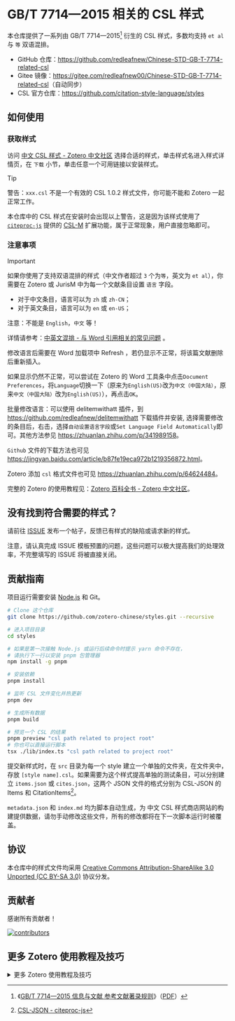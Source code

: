 # GB/T 7714—2015 相关的 CSL 样式

本仓库提供了一系列由 GB/T 7714—2015[^gbt7714] 衍生的 CSL 样式，多数均支持 `et al` 与 `等` 双语混排。

[^gbt7714]: 《[GB/T 7714—2015 信息与文献 参考文献著录规则](https://std.samr.gov.cn/gb/search/gbDetailed?id=71F772D8055ED3A7E05397BE0A0AB82A)》（[PDF](http://www.cessp.org.cn/a258.html)）

- GitHub 仓库：<https://github.com/redleafnew/Chinese-STD-GB-T-7714-related-csl>
- Gitee 镜像：<https://gitee.com/redleafnew00/Chinese-STD-GB-T-7714-related-csl>（自动同步）
- CSL 官方仓库：<https://github.com/citation-style-language/styles>

## 如何使用

### 获取样式

访问 [中文 CSL 样式 - Zotero 中文社区](https://zotero-chinese.com/styles/) 选择合适的样式，单击样式名进入样式详情页，在 `下载` 小节，单击任意一个可用链接以安装样式。

> [!TIP]
>
> 警告：`xxx.csl` 不是一个有效的 CSL 1.0.2 样式文件，你可能不能和 Zotero 一起正常工作。
>
> 本仓库中的 CSL 样式在安装时会出现以上警告，这是因为该样式使用了 [`citeproc-js`](https://github.com/Juris-M/citeproc-js) 提供的 [CSL-M](https://citeproc-js.readthedocs.io/en/latest/csl-m/index.html) 扩展功能，属于正常现象，用户直接忽略即可。

### 注意事项

> [!IMPORTANT]
> 如果你使用了支持双语混排的样式（中文作者超过 `3` 个为`等`，英文为 `et al`），你需要在 Zotero 或 JurisM 中为每一个文献条目设置 `语言` 字段。
>
> - 对于中文条目，语言可以为 `zh` 或 `zh-CN`；
> - 对于英文条目，语言可以为 `en` 或 `en-US`；
>
> 注意：不能是 `English`，`中文` 等！
>
> 详情请参考：[中英文混排 - 与 Word 引用相关的常见问题](https://zotero-chinese.com/user-guide/faqs/word-addon#中英文混排) 。

修改语言后需要在 Word 加载项中 Refresh ，若仍显示不正常，将该篇文献删除后重新插入。

如果显示仍然不正常，可以尝试在 Zotero 的 Word 工具条中点击`Document Preferences`，将`Language`切换一下（原来为`English(US)`改为`中文（中国大陆）`，原来`中文（中国大陆）`改为`English(US)`），再点击`OK`。

批量修改语言：可以使用 delitemwithatt 插件，到 <https://github.com/redleafnew/delitemwithatt> 下载插件并安装,
选择需要修改的条目后，右击，选择`自动设置语言字段`或`Set Language Field Automatically`即可。其他方法参见 <https://zhuanlan.zhihu.com/p/341989158>。

`Github` 文件的下载方法也可见 <https://jingyan.baidu.com/article/b87fe19eca972b1219356872.html>。

Zotero 添加 `csl` 格式文件也可见 <https://zhuanlan.zhihu.com/p/64624484>。

完整的 Zotero 的使用教程见：[Zotero 百科全书 - Zotero 中文社区](https://zotero-chinese.com/user-guide/)。

## 没有找到符合需要的样式？

请前往 [ISSUE](https://github.com/redleafnew/Chinese-STD-GB-T-7714-related-csl/issues/new/choose) 发布一个帖子，反馈已有样式的缺陷或请求新的样式。

注意，请认真完成 ISSUE 模板预置的问题，这些问题可以极大提高我们的处理效率，不完整填写的 ISSUE 将被直接关闭。

## 贡献指南

项目运行需要安装 [Node.js](https://nodejs.org/zh-cn/) 和 Git。

```bash
# Clone 这个仓库
git clone https://github.com/zotero-chinese/styles.git --recursive

# 进入项目目录
cd styles

# 如果是第一次接触 Node.js 或运行后续命令时提示 yarn 命令不存在，
# 请执行下一行以安装 pnpm 包管理器
npm install -g pnpm

# 安装依赖
pnpm install

# 监听 CSL 文件变化并热更新
pnpm dev

# 生成所有数据
pnpm build

# 预览一个 CSL 的结果
pnpm preview "csl path related to project root"
# 你也可以直接运行脚本
tsx ./lib/index.ts "csl path related to project root"
```

提交新样式时，在 `src` 目录为每一个 style 建立一个单独的文件夹，在文件夹中，存放 `[style name].csl`。如果需要为这个样式提高单独的测试条目，可以分别建立 `items.json` 或 `cites.json`，这两个 JSON 文件的格式分别为 CSL-JSON 的 Items 和 CitationItems[^csl-json]。

[^csl-json]: [CSL-JSON - citeproc-js](https://citeproc-js.readthedocs.io/en/latest/csl-json/markup.html)

`metadata.json` 和 `index.md` 均为脚本自动生成，为 中文 CSL 样式商店网站的构建提供数据，请勿手动修改这些文件，所有的修改都将在下一次脚本运行时被覆盖。

## 协议

本仓库中的样式文件均采用 [Creative Commons Attribution-ShareAlike 3.0 Unported (CC BY-SA 3.0)](http://creativecommons.org/licenses/by-sa/3.0/) 协议分发。

## 贡献者

感谢所有贡献者！

[![contributors](https://cdn.jsdelivr.net/gh/zotero-chinese/.github@main/.github-contributors/redleafnew_Chinese-STD-GB-T-7714-related-csl.svg)](https://github.com/redleafnew/Chinese-STD-GB-T-7714-related-csl/graphs/contributors)

## 更多 Zotero 使用教程及技巧

<details>

<summary>更多 Zotero 使用教程及技巧</summary>

Zotero 使用参见[软件随心 https://zhuanlan.zhihu.com/c_1071081428967743488](https://zhuanlan.zhihu.com/c_1071081428967743488)。

一个 `PDF` 的 Zotero 使用简短教程《优雅地用 Zotero 进行文献管理和论文写作》，见
<https://github.com/redleafnew/Zotero_introduction/releases>
或 <https://zhuanlan.zhihu.com/p/113170814>。

Zotero 便携版的安装与使用见 <https://zhuanlan.zhihu.com/p/350797263>。

Zotero 怎么调整条目显示的大小，总觉得太小了见 <https://zhuanlan.zhihu.com/p/384398075>。

Zotero 如何展开和折叠所有条目见<https://zhuanlan.zhihu.com/p/544153534>。

Zotero 重装系统后 Word 工具条恢复的方法见 <https://zhuanlan.zhihu.com/p/350567611>。

Zotero Word 工具条不出现如何解决见 <https://zhuanlan.zhihu.com/p/365392235>。

ZoteroWord 中插入文献时如何默认打开经典视图见 <https://zhuanlan.zhihu.com/p/358078407>。

Zotero 中常用的一些批处理用的 `JavaScript` 脚本见[zotero-javascripts](https://github.com/redleafnew/zotero-javascripts)。

Zotero 利用 JavaScript 备份配置和数据见 <https://zhuanlan.zhihu.com/p/357859432>。

Zotero 数据、设置的备份与恢复-视频 <https://zhuanlan.zhihu.com/p/360084592>。

Zotero 设置的备份与恢复见 <https://zhuanlan.zhihu.com/p/350546813>。

Zotero 数据的备份与恢复见 <https://zhuanlan.zhihu.com/p/350549136>。

Zotero 如何新建一个 profile？<https://zhuanlan.zhihu.com/p/404906012>。

Zotero 如何选中重复条目中的部分条目 <https://zhuanlan.zhihu.com/p/406824204>。

Zotero 批量删除（合并）重复文献见 <https://zhuanlan.zhihu.com/p/352324486>。

Zotero 使参考文献列表中某些作者名字加粗，加星，刷新后保留见 <https://zhuanlan.zhihu.com/p/353770101>。

Zotero 参考文献编号位数增加后如何对齐见 <https://zhuanlan.zhihu.com/p/366711117>。

Zotero 中使用`GB/7714-2015`相关 `csl` 时文末显示的访问日期如何隐藏？<https://zhuanlan.zhihu.com/p/349555378>。

Zotero 使用 GB/T 7714 2015 样式期刊类型显示为[Z]的原因及解决方法见<https://zhuanlan.zhihu.com/p/497855911>。

Zotero 右键菜单中为什么没有 `Find Available PDF`？<https://zhuanlan.zhihu.com/p/348697024>。

Zotero 插件 Add-ons 无法打开的解决办法<https://zhuanlan.zhihu.com/p/536832783>。

Zotero 插件（扩展）的安装--以`茉莉花（jasminum）`为例 <https://zhuanlan.zhihu.com/p/347628976>。

Zotero 利用`jasminum（茉莉花）`安装或更新部分中文网站 `translator`<https://zhuanlan.zhihu.com/p/347642670>。

Zotero 中无关闭、最大化、最小化、窗口标题的窗口移动或放大缩小的方法 <https://zhuanlan.zhihu.com/p/343640809>。

Zotero 如何查看 `My Library` 中的文献属于哪个分类（文件夹）？<https://zhuanlan.zhihu.com/p/340591764>。

Zotero 如何只查找一个文件夹下的条目见<https://zhuanlan.zhihu.com/p/491245011>。

Zotero 同步文献库和附件 <https://zhuanlan.zhihu.com/p/339443686>。

Zotero 利用 `ZotFile` 管理附件参见 <https://zhuanlan.zhihu.com/p/337801423>。

设置 `ZotFile` 支持重命名移动更多文件格式-以 caj 文件为例 <https://zhuanlan.zhihu.com/p/340847784>。

今天安装了 `ZotFile` 插件，想请教一下大家怎么用它把以前导入的论文题目也给改过来见 <https://zhuanlan.zhihu.com/p/365665469>。

`ZotFile` 如何让不同主题的参考文献附件放在同一个文件夹 <https://zhuanlan.zhihu.com/p/426839229>。

`ZotFile` 怎么样可以只导出多篇文献 PDF？见<https://zhuanlan.zhihu.com/p/447109035>。

Zotero 删除条目（题录）时同时删除 `PDF` 附件的另一方法 <https://zhuanlan.zhihu.com/p/338159167>。

Zotero 如何将文件位置恢复到 storage 中？<https://zhuanlan.zhihu.com/p/420831288> 。

Zotero 怎么看自带的存贮(storage)剩余情况呢 <https://zhuanlan.zhihu.com/p/427955654>。

Zotero 如何清空 Zotero 自带的免费 300M 存贮空间（storage）见<https://zhuanlan.zhihu.com/p/596614249>。

Zotero 安装 ZotFile 后删除条目和附件见 <https://zhuanlan.zhihu.com/p/369141058>。

Zotero 6.0 如何使用系统默认的 PDF 阅读器？见<https://gitee.com/zotero-chinese/zotero-chinese/issues/I4YNR2>。

Zotero 不用代码不用其它软件清理使用 ZotFile 后删除条目剩余的游离附件 <https://zhuanlan.zhihu.com/p/422215186>。

Zotero 如何设置打开 PDF 附件的软件 <https://zhuanlan.zhihu.com/p/373952017>。

Zotero `style csl` 文件简单编辑参见 <https://zhuanlan.zhihu.com/p/336009544>。

Zotero 在 citationstyles.org 可视化编辑 csl 时如何使用自己的文献调试见 <https://zhuanlan.zhihu.com/p/437380542>。

Zotero 如何删除参考文献列表末尾的点（.）见<https://zhuanlan.zhihu.com/p/450850667>。

中文 `PDF` 识别---`jasminum` 使用参见 <https://zhuanlan.zhihu.com/p/329870430>。

不显示参考文献中的 `URL` 网址的方法见 <https://zhuanlan.zhihu.com/p/328773377>。

Zotero 自己的 style 或 translator 总是被恢复为官方的怎么办？见[[Zotero]自己的 style 或 translator 总是被恢复为官方的怎么办？](https://zhuanlan.zhihu.com/p/367843528)。

彻底解决参考文献显示网址及 DOI 问题见 <https://zhuanlan.zhihu.com/p/355842318>。

Word 参考文献列表末尾有 DOI，想修改 CSL 文件，但 CSL 代码找不到相应字段修改，怎么办？见<https://zhuanlan.zhihu.com/p/478072852>。

Zotero 直接同时生成“等”和“et al”(视频讲解)<https://zhuanlan.zhihu.com/p/342753388>。

使用 `JurisM Style` 实现同时生成“`et al`”和“`等`”见 <https://zhuanlan.zhihu.com/p/317108621>。

Zotero 修改版终于可以原生支持同时生成“`et al`”和“`等`”了 <https://zhuanlan.zhihu.com/p/314928204>。

Zotero 参考文献列表只出现一个作者，然后就是等了，怎么样出现全部作者的名字见 <https://zhuanlan.zhihu.com/p/367609914>。

Zoteroet al 或等前的逗号如何删除见 <https://zhuanlan.zhihu.com/p/372796326>。

Zotero 如何使用期刊缩写名称见 <https://zhuanlan.zhihu.com/p/372247762>。

Zotero 作者缩写如何改为全称？见 <https://zhuanlan.zhihu.com/p/393376982>。

Zotero 批量修改条目（文献）语言 <https://zhuanlan.zhihu.com/p/341989158>。

`Word` 中的文献如何导入到 Zotero 库中 <https://zhuanlan.zhihu.com/p/309597293>。

Zotero 批量文章题目大小写转为首字母大写的方法（含视频）<https://zhuanlan.zhihu.com/p/283889592>。

Zotero 作者姓名全部大写如何改为词首字母大写见 <https://zhuanlan.zhihu.com/p/393454241>。

Zotero 作者姓名批量修改为首字母大写见 <https://zhuanlan.zhihu.com/p/354481222>。

Zotero 生成双语参考文献的变通实现方法（含视频讲解）<https://zhuanlan.zhihu.com/p/282826403>。

Zotero 标准的引用方法（视频讲解）见<https://zhuanlan.zhihu.com/p/491375843>。

Zotero 分类、标签和关联的使用 <https://zhuanlan.zhihu.com/p/275707703>。

Zotero 数十篇文献同时去除同一个标签要怎么操作呢？除了一个一个点去除，有其他快捷去除的方式吗？见<https://zhuanlan.zhihu.com/p/500361660>

Zotero 检索引擎的使用 <https://zhuanlan.zhihu.com/p/268074292>。

Zotero 如何点击父文件夹时也同时显示子文件夹内容？<https://zhuanlan.zhihu.com/p/261375851>。

Zotero 总是自动把关键词添加成标签，这是哪个插件生成的，能关掉吗 <https://zhuanlan.zhihu.com/p/166085576>。

Zotero 不用安装其它软件清理删除条目后残留的 PDF 方法见 <https://zhuanlan.zhihu.com/p/356071795>。

Zotero 库中参考文献条目删除后，清除残留 `PDF` 的 `python` 脚本 <https://zhuanlan.zhihu.com/p/121770068>。

Zotero 插入文献后为什么显示为脚注或尾注？<https://zhuanlan.zhihu.com/p/114768349>。

如何在家愉快地使用 Zotero 通过远程访问收集知网数据？<https://zhuanlan.zhihu.com/p/110731827>。

Zotero 中安装了 `Zotfile` 后删除文献后清除 `PDF` 附件的小程序 <https://zhuanlan.zhihu.com/p/109531298>。

Zotero 中页码范围由“–”改为“-”见 <https://zhuanlan.zhihu.com/p/101884972>。

Zotero 中日期间隔符号由“–”改为“-”见 <https://zhuanlan.zhihu.com/p/366504227>。

Zotero 如何让 GB7714 2005 中 book（书籍）也显示页码 <https://zhuanlan.zhihu.com/p/429125051>。

Zotero 有权限时在导入 `CNKI` 题录时同时下载全文的方法 <https://zhuanlan.zhihu.com/p/90638718>。

Zotero 正文中如何实现作者（年代）的引文格式？<https://zhuanlan.zhihu.com/p/64852742>。

`Word` 中如何选择不同的 `csl` 文件？<https://zhuanlan.zhihu.com/p/64625049>。

Zotero 如何添加 `csl` 格式文件？<https://zhuanlan.zhihu.com/p/64624484>。

Zotero 中 `author`+`year` 格式下，`et al` 如何变为斜体？<https://zhuanlan.zhihu.com/p/64620849>。

Zotero 如何在 `Word` 中插入参考文献 <https://zhuanlan.zhihu.com/p/62931860>。

Zotero 引文下面有虚线下划线是怎么回事？<https://zhuanlan.zhihu.com/p/415999897>。

利用 `Word` 主控文档和 Zotero 实现一个文件多章参考文献（视频）见 <https://zhuanlan.zhihu.com/p/358442718>。

Zotero 如何禁用笔记中的拼写检查？<https://zhuanlan.zhihu.com/p/62780758>。

Zotero 如何批量删除条目中的笔记？<https://zhuanlan.zhihu.com/p/413057691>。

Zotero 文章题目大小写转为首字母大写的方法 <https://zhuanlan.zhihu.com/p/60651053>。

Zotero+`Word 2016` 参考文献中英文混排，解决 `et al` 和`等`的问题，另一思路 <https://zhuanlan.zhihu.com/p/60029219>。

`Word 2016` 中用 Zotero 插入的文献是类似乱码的域代码 <https://zhuanlan.zhihu.com/p/59995967>。

Zotero 结合`Zutilo`插件快速导出条目信息到剪贴板<https://zhuanlan.zhihu.com/p/597826044>。

360 安全浏览器如何安装 Zotero 插件 <https://zhuanlan.zhihu.com/p/59247644>。

如何设置 Zotero 生成的参考文献格式，刷新后不变（使用 Word 书目样式）？<https://zhuanlan.zhihu.com/p/58969571>。

Zotero 现在不能自动更新引文上标了是怎么回事？见 <https://zhuanlan.zhihu.com/p/354725834>。

`Word` 中没有 Zotero 工具条的解决办法之一 <https://zhuanlan.zhihu.com/p/58931999>。

Zotero 第三方工具条：（作者，年代）→ 作者（年代）快速切换，支持`WPS Office` <https://zhuanlan.zhihu.com/p/648205028>

`WPS Office`中使用 Zotero 插入参考文献不报错的方法<https://zhuanlan.zhihu.com/p/580194390>。

`WPS Office`中 Zotero 工具条显示全部图标的方法<https://zhuanlan.zhihu.com/p/580527678>。

WPS Office 中添加 Zotero 工具条的方法<https://zhuanlan.zhihu.com/p/580205995>。

Zotero+`Word 2016` 参考文献中英文混排，解决 `et al` 和`等`的问题 <https://zhuanlan.zhihu.com/p/58237038>。

Zotero 参考文献中论文题目部分单词实现斜体及上标、下标效果 <https://zhuanlan.zhihu.com/p/57638901>。

Zotero 通过 `DOI` 导入文献时能否带摘要 <https://zhuanlan.zhihu.com/p/56981700>。

`Word` 中加载 Zotero 工具条时提示加载宏的取消方法 <https://zhuanlan.zhihu.com/p/56551176>。

给 `Word` 中的 Zotero 设置快捷键 <https://zhuanlan.zhihu.com/p/55259481>。

</details>

